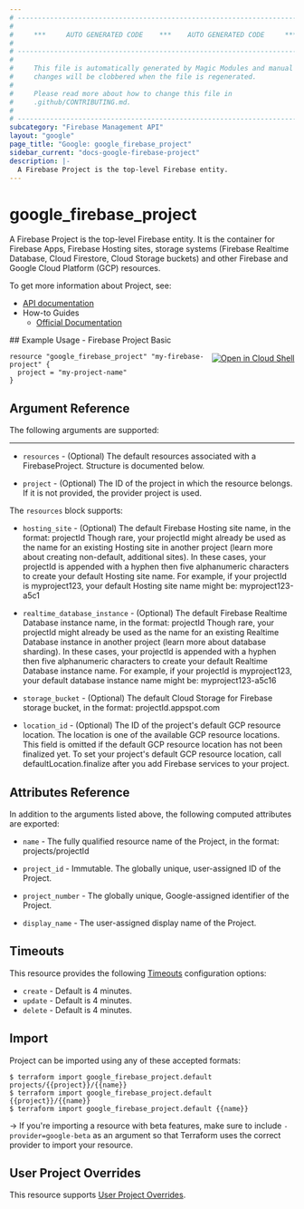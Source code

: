 ```yaml
---
# ----------------------------------------------------------------------------
#
#     ***     AUTO GENERATED CODE    ***    AUTO GENERATED CODE     ***
#
# ----------------------------------------------------------------------------
#
#     This file is automatically generated by Magic Modules and manual
#     changes will be clobbered when the file is regenerated.
#
#     Please read more about how to change this file in
#     .github/CONTRIBUTING.md.
#
# ----------------------------------------------------------------------------
subcategory: "Firebase Management API"
layout: "google"
page_title: "Google: google_firebase_project"
sidebar_current: "docs-google-firebase-project"
description: |-
  A Firebase Project is the top-level Firebase entity.
---
```


# google\_firebase\_project

A Firebase Project is the top-level Firebase entity. It is the container for Firebase Apps, Firebase Hosting sites, storage systems (Firebase Realtime Database, Cloud Firestore, Cloud Storage buckets) and other Firebase and Google Cloud Platform (GCP) resources.


To get more information about Project, see:

* [API documentation](https://firebase.google.com/docs/projects/api/reference/rest)
* How-to Guides
    * [Official Documentation](https://firebase.google.com/docs)

<div class = "oics-button" style="float: right; margin: 0 0 -15px">
  <a href="https://console.cloud.google.com/cloudshell/open?cloudshell_git_repo=https%3A%2F%2Fgithub.com%2Fterraform-google-modules%2Fdocs-examples.git&cloudshell_working_dir=firebase_project_basic&cloudshell_image=gcr.io%2Fgraphite-cloud-shell-images%2Fterraform%3Alatest&open_in_editor=main.tf&cloudshell_print=.%2Fmotd&cloudshell_tutorial=.%2Ftutorial.md" target="_blank">
    <img alt="Open in Cloud Shell" src="//gstatic.com/cloudssh/images/open-btn.svg" style="max-height: 44px; margin: 32px auto; max-width: 100%;">
  </a>
</div>
## Example Usage - Firebase Project Basic


```hcl
resource "google_firebase_project" "my-firebase-project" {
  project = "my-project-name"
}
```

## Argument Reference

The following arguments are supported:



- - -


* `resources` -
  (Optional)
  The default resources associated with a FirebaseProject.  Structure is documented below.

* `project` - (Optional) The ID of the project in which the resource belongs.
    If it is not provided, the provider project is used.


The `resources` block supports:

* `hosting_site` -
  (Optional)
  The default Firebase Hosting site name, in the format: projectId
  Though rare, your projectId might already be used as the name for an existing Hosting site in another project
  (learn more about creating non-default, additional sites).
  In these cases, your projectId is appended with a hyphen then five alphanumeric characters to create your default Hosting site name.
  For example, if your projectId is myproject123, your default Hosting site name might be: myproject123-a5c1

* `realtime_database_instance` -
  (Optional)
  The default Firebase Realtime Database instance name, in the format: projectId
  Though rare, your projectId might already be used as the name for an existing Realtime Database instance in another project (learn more about database sharding).
  In these cases, your projectId is appended with a hyphen then five alphanumeric characters to create your default Realtime Database instance name.
  For example, if your projectId is myproject123, your default database instance name might be: myproject123-a5c16

* `storage_bucket` -
  (Optional)
  The default Cloud Storage for Firebase storage bucket, in the format: projectId.appspot.com

* `location_id` -
  (Optional)
  The ID of the project's default GCP resource location. The location is one of the available GCP resource locations.
  This field is omitted if the default GCP resource location has not been finalized yet.
  To set your project's default GCP resource location, call defaultLocation.finalize after you add Firebase services to your project.

## Attributes Reference

In addition to the arguments listed above, the following computed attributes are exported:


* `name` -
  The fully qualified resource name of the Project, in the format: projects/projectId

* `project_id` -
  Immutable. The globally unique, user-assigned ID of the Project.

* `project_number` -
  The globally unique, Google-assigned identifier of the Project.

* `display_name` -
  The user-assigned display name of the Project.


## Timeouts

This resource provides the following
[Timeouts](/docs/configuration/resources.html#timeouts) configuration options:

- `create` - Default is 4 minutes.
- `update` - Default is 4 minutes.
- `delete` - Default is 4 minutes.

## Import

Project can be imported using any of these accepted formats:

```
$ terraform import google_firebase_project.default projects/{{project}}/{{name}}
$ terraform import google_firebase_project.default {{project}}/{{name}}
$ terraform import google_firebase_project.default {{name}}
```

-> If you're importing a resource with beta features, make sure to include `-provider=google-beta`
as an argument so that Terraform uses the correct provider to import your resource.

## User Project Overrides

This resource supports [User Project Overrides](https://www.terraform.io/docs/providers/google/guides/provider_reference.html#user_project_override).
